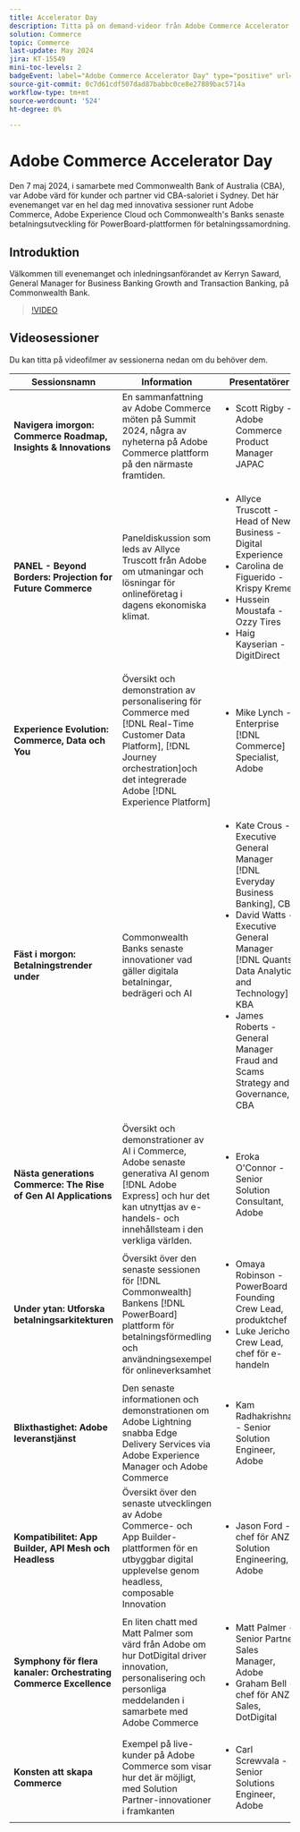 ```yaml
---
title: Accelerator Day
description: Titta på on demand-videor från Adobe Commerce Accelerator Day med Commonwealth Bank of Australia.
solution: Commerce
topic: Commerce
last-update: May 2024
jira: KT-15549
mini-toc-levels: 2
badgeEvent: label="Adobe Commerce Accelerator Day" type="positive" url="https://experienceleague.adobe.com/en/docs/events/apac-commerce-recordings/2024/accelerator-day/overview.html"
source-git-commit: 0c7d61cdf507dad87babbc0ce8e27889bac5714a
workflow-type: tm+mt
source-wordcount: '524'
ht-degree: 0%

---
```



# Adobe Commerce Accelerator Day

Den 7 maj 2024, i samarbete med Commonwealth Bank of Australia (CBA), var Adobe värd för kunder och partner vid CBA-saloriet i Sydney. Det här evenemanget var en hel dag med innovativa sessioner runt Adobe Commerce, Adobe Experience Cloud och Commonwealth&#39;s Banks senaste betalningsutveckling för PowerBoard-plattformen för betalningssamordning.

## Introduktion

Välkommen till evenemanget och inledningsanförandet av Kerryn Saward, General Manager for Business Banking Growth and Transaction Banking, på Commonwealth Bank.

>[!VIDEO](https://video.tv.adobe.com/v/3429276/?learn=on)

## Videosessioner

Du kan titta på videofilmer av sessionerna nedan om du behöver dem.

| Sessionsnamn | Information | Presentatörer | Sessionsvideo |
| ---- | ---- | ---- | ---- |
| **Navigera imorgon: Commerce Roadmap, Insights &amp; Innovations** | En sammanfattning av Adobe Commerce möten på Summit 2024, några av nyheterna på Adobe Commerce plattform på den närmaste framtiden. | <ul><li>Scott Rigby - Adobe Commerce Product Manager JAPAC</ul></li> | [Se videon](./navigating-tomorrow.md) |
| **PANEL - Beyond Borders: Projection for Future Commerce** | Paneldiskussion som leds av Allyce Truscott från Adobe om utmaningar och lösningar för onlineföretag i dagens ekonomiska klimat. | <ul><li>Allyce Truscott - Head of New Business - Digital Experience</li><li> Carolina de Figuerido - Krispy Kreme</li><li>Hussein Moustafa - Ozzy Tires</li><li>Haig Kayserian - DigitDirect</li></ul> | [Se videon](./panel-beyond-borders.md) |
| **Experience Evolution: Commerce, Data och You** | Översikt och demonstration av personalisering för Commerce med [!DNL Real-Time Customer Data Platform], [!DNL Journey orchestration]och det integrerade Adobe [!DNL Experience Platform] | <ul><li>Mike Lynch - Enterprise [!DNL Commerce] Specialist, Adobe</li></ul> | [Se videon](./experience-evolution.md) |
| **Fäst i morgon: Betalningstrender under** | Commonwealth Banks senaste innovationer vad gäller digitala betalningar, bedrägeri och AI | <ul><li>Kate Crous - Executive General Manager [!DNL Everyday Business Banking], CBA</li><li>David Watts - Executive General Manager [!DNL Quants Data Analytics and Technology] - KBA</li><li>James Roberts - General Manager Fraud and Scams Strategy and Governance, CBA</li></ul> | [Se videon](./panel-tapping-into-tomorrow.md) |
| **Nästa generations Commerce: The Rise of Gen AI Applications** | Översikt och demonstrationer av AI i Commerce, Adobe senaste generativa AI genom [!DNL Adobe Express] och hur det kan utnyttjas av e-handels- och innehållsteam i den verkliga världen. | <ul><li>Eroka O&#39;Connor - Senior Solution Consultant, Adobe</li></ul> | [Se videon](./next-gen-commerce.md) |
| **Under ytan: Utforska betalningsarkitekturen** | Översikt över den senaste sessionen för [!DNL Commonwealth] Bankens [!DNL PowerBoard] plattform för betalningsförmedling och användningsexempel för onlineverksamhet | <ul><li>Omaya Robinson - PowerBoard Founding Crew Lead, produktchef</li><li>Luke Jericho - Crew Lead, chef för e-handeln</li></ul> | [Se videon](./beneath-the-surface.md) |
| **Blixthastighet: Adobe leveranstjänst** | Den senaste informationen och demonstrationen om Adobe Lightning snabba Edge Delivery Services via Adobe Experience Manager och Adobe Commerce | <ul><li>Kam Radhakrishnan - Senior Solution Engineer, Adobe</li></ul> | [Se videon](./lightning-speed.md) |
| **Kompatibilitet: App Builder, API Mesh och Headless** | Översikt över den senaste utvecklingen av Adobe Commerce- och App Builder-plattformen för en utbyggbar digital upplevelse genom headless, composable Innovation | <ul><li>Jason Ford - chef för ANZ Solution Engineering, Adobe</li></ul> | [Se videon](./composability.md) |
| **Symphony för flera kanaler: Orchestrating Commerce Excellence** | En liten chatt med Matt Palmer som värd från Adobe om hur DotDigital driver innovation, personalisering och personliga meddelanden i samarbete med Adobe Commerce | <ul><li> Matt Palmer - Senior Partner Sales Manager, Adobe</li><li>Graham Bell - chef för ANZ Sales, DotDigital</li></ul> | [Se videon](./cross-channel-symphony.md) |
| **Konsten att skapa Commerce** | Exempel på live-kunder på Adobe Commerce som visar hur det är möjligt, med Solution Partner-innovationer i framkanten | <ul><li>Carl Screwvala - Senior Solutions Engineer, Adobe</li></ul> | [Se videon](./the-art-of-commerce.md) |

